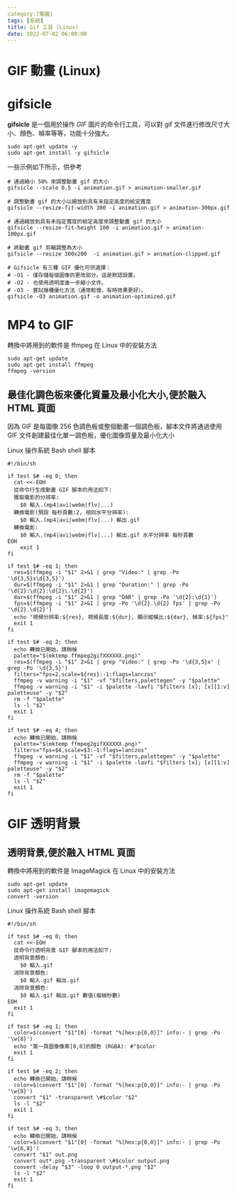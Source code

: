 ```yaml
---
category:[電腦]
tags: [系統]
title: Gif 工具 (Linux)
date: 2022-07-02 06:00:00
---
```


<style>
    table {
        width: 100%;
    }
</style>

# GIF 動畫 (Linux)

# gifsicle

**gifsicle** 是一個用於操作 *GIF* 圖片的命令行工具，可以對 gif 文件進行修改尺寸大小、顏色、幀率等等，功能十分強大。

```shell
sudo apt-get update -y
sudo apt-get install -y gifsicle
```

一些示例如下所示，供參考

```shell
# 通過縮小 50% 來調整動畫 gif 的大小
gifsicle --scale 0.5 -i animation.gif > animation-smaller.gif

# 調整動畫 gif 的大小以縮放到具有未指定高度的給定寬度
gifsicle --resize-fit-width 300 -i animation.gif > animation-300px.gif

# 通過縮放到具有未指定寬度的給定高度來調整動畫 gif 的大小
gifsicle --resize-fit-height 100 -i animation.gif > animation-100px.gif

# 將動畫 gif 剪輯調整為大小
gifsicle --resize 300x200  -i animation.gif > animation-clipped.gif

# Gifsicle 有三種 GIF 優化可供選擇：
# -O1 - 僅存儲每個圖像的更改部分。這是默認設置。
# -O2 - 也使用透明度進一步縮小文件。
# -O3 - 嘗試幾種優化方法（通常較慢，有時效果更好）。
gifsicle -O3 animation.gif -o animation-optimized.gif

```

# MP4 to GIF

轉換中將用到的軟件是 ffmpeg 在 Linux 中的安裝方法

``` shell
sudo apt-get update
sudo apt-get install ffmpeg
ffmpeg -version
```
## 最佳化調色板來優化質量及最小化大小,便於融入 HTML 頁面

因為 GIF 是每圖像 256 色調色板或整個動畫一個調色板，腳本文件將通過使用 GIF 文件創建最佳化單一調色板，優化圖像質量及最小化大小

Linux 操作系統 Bash shell 腳本

```shell
#!/bin/sh

if test $# -eq 0; then
  cat <<-EOH
  從命令行生成動畫 GIF 腳本的用法如下:
  獲取電影的分辨率:
    $0 輸入.(mp4|avi|webm|flv|...)
  轉換電影(預設 每秒頁數:2, 相同水平分辨率):
    $0 輸入.(mp4|avi|webm|flv|...) 輸出.gif
  轉換電影:
    $0 輸入.(mp4|avi|webm|flv|...) 輸出.gif 水平分辨率 每秒頁數
EOH
    exit 1
fi

if test $# -eq 1; then
  res=$(ffmpeg -i "$1" 2>&1 | grep "Video:" | grep -Po '\d{3,5}x\d{3,5}')
  dur=$(ffmpeg -i "$1" 2>&1 | grep "Duration:" | grep -Po '\d{2}:\d{2}:\d{2}\.\d{2}')
  dar=$(ffmpeg -i "$1" 2>&1 | grep "DAR" | grep -Po '\d{2}:\d{1}')
  fps=$(ffmpeg -i "$1" 2>&1 | grep -Po '\d{2}.\d{2} fps' | grep -Po '\d{2}.\d{2}')
  echo "視頻分辨率:${res}, 視頻長度:${dur}, 顯示縱橫比:${dar}, 幀率:${fps}"
  exit 1
fi

if test $# -eq 2; then
  echo 轉換已開始，請稍候
  palette="$(mktemp ffmpeg2gifXXXXXX.png)"
  res=$(ffmpeg -i "$1" 2>&1 | grep "Video:" | grep -Po '\d{3,5}x' | grep -Po '\d{3,5}')
  filters="fps=2,scale=${res}:-1:flags=lanczos"
  ffmpeg -v warning -i "$1" -vf "$filters,palettegen" -y "$palette"
  ffmpeg -v warning -i "$1" -i $palette -lavfi "$filters [x]; [x][1:v] paletteuse" -y "$2"
  rm -f "$palette"
  ls -l "$2"
  exit 1
fi

if test $# -eq 4; then
  echo 轉換已開始，請稍候
  palette="$(mktemp ffmpeg2gifXXXXXX.png)"
  filters="fps=$4,scale=$3:-1:flags=lanczos"
  ffmpeg -v warning -i "$1" -vf "$filters,palettegen" -y "$palette"
  ffmpeg -v warning -i "$1" -i $palette -lavfi "$filters [x]; [x][1:v] paletteuse" -y "$2"
  rm -f "$palette"
  ls -l "$2"
  exit 1
fi
```

# GIF 透明背景

## 透明背景,便於融入 HTML 頁面

轉換中將用到的軟件是 ImageMagick 在 Linux 中的安裝方法

```shell
sudo apt-get update
sudo apt-get install imagemagick
convert -version
```
Linux 操作系統 Bash shell 腳本

```shell
#!/bin/sh

if test $# -eq 0; then
  cat <<-EOH
  從命令行透明背景 GIF 腳本的用法如下:
  透明背景顏色:
    $0 輸入.gif
  消除背景顏色:
    $0 輸入.gif 輸出.gif
  消除背景顏色:
    $0 輸入.gif 輸出.gif 數值(每幀秒數)
EOH
  exit 1
fi

if test $# -eq 1; then
  color=$(convert "$1"[0] -format "%[hex:p{0,0}]" info:- | grep -Po '\w{8}')
  echo "第一頁圖像像素[0,0]的顏色 (RGBA): #"$color
  exit 1
fi

if test $# -eq 2; then
  echo 轉換已開始，請稍候
  color=$(convert "$1"[0] -format "%[hex:p{0,0}]" info:- | grep -Po '\w{8}')
  convert "$1" -transparent \#$color "$2"
  ls -l "$2"
  exit 1
fi

if test $# -eq 3; then
  echo 轉換已開始，請稍候
  color=$(convert "$1"[0] -format "%[hex:p{0,0}]" info:- | grep -Po '\w{6,8}')
  convert "$1" out.png
  convert out*.png -transparent \#$color output.png
  convert -delay "$3" -loop 0 output-*.png "$2"
  ls -l "$2"
  exit 1
fi
```
